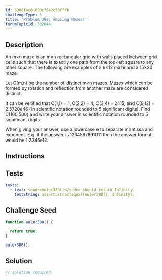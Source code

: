 ```yaml
---
id: 5900f4e81000cf542c50fffb
challengeType: 5
title: 'Problem 380: Amazing Mazes!'
forumTopicId: 302044
---
```


## Description

<section id='description'>

An m×n maze is an m×n rectangular grid with walls placed between grid cells such that there is exactly one path from the top-left square to any other square. The following are examples of a 9×12 maze and a 15×20 maze:

Let C(m,n) be the number of distinct m×n mazes. Mazes which can be formed by rotation and reflection from another maze are considered distinct.

It can be verified that C(1,1) = 1, C(2,2) = 4, C(3,4) = 2415, and C(9,12) = 2.5720e46 (in scientific notation rounded to 5 significant digits). Find C(100,500) and write your answer in scientific notation rounded to 5 significant digits.

When giving your answer, use a lowercase e to separate mantissa and exponent. E.g. if the answer is 1234567891011 then the answer format would be 1.2346e12.

</section>

## Instructions

<section id='instructions'>

</section>

## Tests

<section id='tests'>

```yml
tests:
  - text: <code>euler380()</code> should return Infinity.
    testString: assert.strictEqual(euler380(), Infinity);

```

</section>

## Challenge Seed

<section id='challengeSeed'>

<div id='js-seed'>

```js
function euler380() {

  return true;
}

euler380();
```

</div>

</section>

## Solution

<section id='solution'>

```js
// solution required
```

</section>
